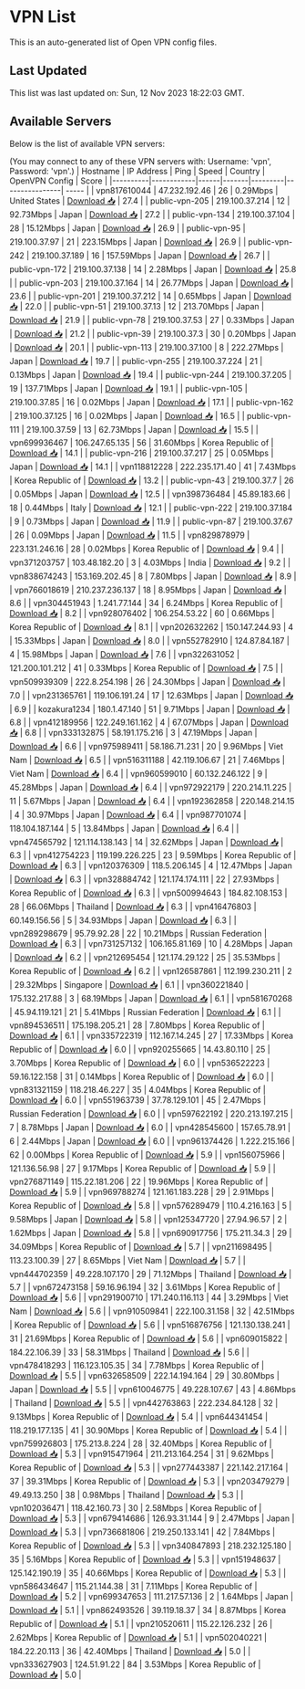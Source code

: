 # VPN List

This is an auto-generated list of Open VPN config files.

## Last Updated

This list was last updated on: Sun, 12 Nov 2023 18:22:03 GMT.

## Available Servers

Below is the list of available VPN servers:

(You may connect to any of these VPN servers with: Username: 'vpn', Password: 'vpn'.)
| Hostname | IP Address | Ping | Speed | Country | OpenVPN Config | Score |
|----------|------------|------|-------|---------|----------------| ----- |
| vpn817610044 | 47.232.192.46 | 26 | 0.29Mbps | United States | [Download 📥](./configs/server_0_US.ovpn) | 27.4 |
| public-vpn-205 | 219.100.37.214 | 12 | 92.73Mbps | Japan | [Download 📥](./configs/server_1_JP.ovpn) | 27.2 |
| public-vpn-134 | 219.100.37.104 | 28 | 15.12Mbps | Japan | [Download 📥](./configs/server_2_JP.ovpn) | 26.9 |
| public-vpn-95 | 219.100.37.97 | 21 | 223.15Mbps | Japan | [Download 📥](./configs/server_3_JP.ovpn) | 26.9 |
| public-vpn-242 | 219.100.37.189 | 16 | 157.59Mbps | Japan | [Download 📥](./configs/server_4_JP.ovpn) | 26.7 |
| public-vpn-172 | 219.100.37.138 | 14 | 2.28Mbps | Japan | [Download 📥](./configs/server_5_JP.ovpn) | 25.8 |
| public-vpn-203 | 219.100.37.164 | 14 | 26.77Mbps | Japan | [Download 📥](./configs/server_6_JP.ovpn) | 23.6 |
| public-vpn-201 | 219.100.37.212 | 14 | 0.65Mbps | Japan | [Download 📥](./configs/server_7_JP.ovpn) | 22.0 |
| public-vpn-51 | 219.100.37.13 | 12 | 213.70Mbps | Japan | [Download 📥](./configs/server_8_JP.ovpn) | 21.9 |
| public-vpn-78 | 219.100.37.53 | 27 | 0.33Mbps | Japan | [Download 📥](./configs/server_9_JP.ovpn) | 21.2 |
| public-vpn-39 | 219.100.37.3 | 30 | 0.20Mbps | Japan | [Download 📥](./configs/server_10_JP.ovpn) | 20.1 |
| public-vpn-113 | 219.100.37.100 | 8 | 222.27Mbps | Japan | [Download 📥](./configs/server_11_JP.ovpn) | 19.7 |
| public-vpn-255 | 219.100.37.224 | 21 | 0.13Mbps | Japan | [Download 📥](./configs/server_12_JP.ovpn) | 19.4 |
| public-vpn-244 | 219.100.37.205 | 19 | 137.71Mbps | Japan | [Download 📥](./configs/server_13_JP.ovpn) | 19.1 |
| public-vpn-105 | 219.100.37.85 | 16 | 0.02Mbps | Japan | [Download 📥](./configs/server_14_JP.ovpn) | 17.1 |
| public-vpn-162 | 219.100.37.125 | 16 | 0.02Mbps | Japan | [Download 📥](./configs/server_15_JP.ovpn) | 16.5 |
| public-vpn-111 | 219.100.37.59 | 13 | 62.73Mbps | Japan | [Download 📥](./configs/server_16_JP.ovpn) | 15.5 |
| vpn699936467 | 106.247.65.135 | 56 | 31.60Mbps | Korea Republic of | [Download 📥](./configs/server_17_KR.ovpn) | 14.1 |
| public-vpn-216 | 219.100.37.217 | 25 | 0.05Mbps | Japan | [Download 📥](./configs/server_18_JP.ovpn) | 14.1 |
| vpn118812228 | 222.235.171.40 | 41 | 7.43Mbps | Korea Republic of | [Download 📥](./configs/server_19_KR.ovpn) | 13.2 |
| public-vpn-43 | 219.100.37.7 | 26 | 0.05Mbps | Japan | [Download 📥](./configs/server_20_JP.ovpn) | 12.5 |
| vpn398736484 | 45.89.183.66 | 18 | 0.44Mbps | Italy | [Download 📥](./configs/server_21_IT.ovpn) | 12.1 |
| public-vpn-222 | 219.100.37.184 | 9 | 0.73Mbps | Japan | [Download 📥](./configs/server_22_JP.ovpn) | 11.9 |
| public-vpn-87 | 219.100.37.67 | 26 | 0.09Mbps | Japan | [Download 📥](./configs/server_23_JP.ovpn) | 11.5 |
| vpn829878979 | 223.131.246.16 | 28 | 0.02Mbps | Korea Republic of | [Download 📥](./configs/server_24_KR.ovpn) | 9.4 |
| vpn371203757 | 103.48.182.20 | 3 | 4.03Mbps | India | [Download 📥](./configs/server_25_IN.ovpn) | 9.2 |
| vpn838674243 | 153.169.202.45 | 8 | 7.80Mbps | Japan | [Download 📥](./configs/server_26_JP.ovpn) | 8.9 |
| vpn766018619 | 210.237.236.137 | 18 | 8.95Mbps | Japan | [Download 📥](./configs/server_27_JP.ovpn) | 8.6 |
| vpn304451943 | 1.241.77.144 | 34 | 6.24Mbps | Korea Republic of | [Download 📥](./configs/server_28_KR.ovpn) | 8.2 |
| vpn928076402 | 106.254.53.22 | 60 | 0.66Mbps | Korea Republic of | [Download 📥](./configs/server_29_KR.ovpn) | 8.1 |
| vpn202632262 | 150.147.244.93 | 4 | 15.33Mbps | Japan | [Download 📥](./configs/server_30_JP.ovpn) | 8.0 |
| vpn552782910 | 124.87.84.187 | 4 | 15.98Mbps | Japan | [Download 📥](./configs/server_31_JP.ovpn) | 7.6 |
| vpn322631052 | 121.200.101.212 | 41 | 0.33Mbps | Korea Republic of | [Download 📥](./configs/server_32_KR.ovpn) | 7.5 |
| vpn509939309 | 222.8.254.198 | 26 | 24.30Mbps | Japan | [Download 📥](./configs/server_33_JP.ovpn) | 7.0 |
| vpn231365761 | 119.106.191.24 | 17 | 12.63Mbps | Japan | [Download 📥](./configs/server_34_JP.ovpn) | 6.9 |
| kozakura1234 | 180.1.47.140 | 51 | 9.71Mbps | Japan | [Download 📥](./configs/server_35_JP.ovpn) | 6.8 |
| vpn412189956 | 122.249.161.162 | 4 | 67.07Mbps | Japan | [Download 📥](./configs/server_36_JP.ovpn) | 6.8 |
| vpn333132875 | 58.191.175.216 | 3 | 47.19Mbps | Japan | [Download 📥](./configs/server_37_JP.ovpn) | 6.6 |
| vpn975989411 | 58.186.71.231 | 20 | 9.96Mbps | Viet Nam | [Download 📥](./configs/server_38_VN.ovpn) | 6.5 |
| vpn516311188 | 42.119.106.67 | 21 | 7.46Mbps | Viet Nam | [Download 📥](./configs/server_39_VN.ovpn) | 6.4 |
| vpn960599010 | 60.132.246.122 | 9 | 45.28Mbps | Japan | [Download 📥](./configs/server_40_JP.ovpn) | 6.4 |
| vpn972922179 | 220.214.11.225 | 11 | 5.67Mbps | Japan | [Download 📥](./configs/server_41_JP.ovpn) | 6.4 |
| vpn192362858 | 220.148.214.15 | 4 | 30.97Mbps | Japan | [Download 📥](./configs/server_42_JP.ovpn) | 6.4 |
| vpn987701074 | 118.104.187.144 | 5 | 13.84Mbps | Japan | [Download 📥](./configs/server_43_JP.ovpn) | 6.4 |
| vpn474565792 | 121.114.138.143 | 14 | 32.62Mbps | Japan | [Download 📥](./configs/server_44_JP.ovpn) | 6.3 |
| vpn412754223 | 119.199.226.225 | 23 | 9.59Mbps | Korea Republic of | [Download 📥](./configs/server_45_KR.ovpn) | 6.3 |
| vpn120376309 | 118.5.206.145 | 4 | 12.47Mbps | Japan | [Download 📥](./configs/server_46_JP.ovpn) | 6.3 |
| vpn328884742 | 121.174.174.111 | 22 | 27.93Mbps | Korea Republic of | [Download 📥](./configs/server_47_KR.ovpn) | 6.3 |
| vpn500994643 | 184.82.108.153 | 28 | 66.06Mbps | Thailand | [Download 📥](./configs/server_48_TH.ovpn) | 6.3 |
| vpn416476803 | 60.149.156.56 | 5 | 34.93Mbps | Japan | [Download 📥](./configs/server_49_JP.ovpn) | 6.3 |
| vpn289298679 | 95.79.92.28 | 22 | 10.21Mbps | Russian Federation | [Download 📥](./configs/server_50_RU.ovpn) | 6.3 |
| vpn731257132 | 106.165.81.169 | 10 | 4.28Mbps | Japan | [Download 📥](./configs/server_51_JP.ovpn) | 6.2 |
| vpn212695454 | 121.174.29.122 | 25 | 35.53Mbps | Korea Republic of | [Download 📥](./configs/server_52_KR.ovpn) | 6.2 |
| vpn126587861 | 112.199.230.211 | 2 | 29.32Mbps | Singapore | [Download 📥](./configs/server_53_SG.ovpn) | 6.1 |
| vpn360221840 | 175.132.217.88 | 3 | 68.19Mbps | Japan | [Download 📥](./configs/server_54_JP.ovpn) | 6.1 |
| vpn581670268 | 45.94.119.121 | 21 | 5.41Mbps | Russian Federation | [Download 📥](./configs/server_55_RU.ovpn) | 6.1 |
| vpn894536511 | 175.198.205.21 | 28 | 7.80Mbps | Korea Republic of | [Download 📥](./configs/server_56_KR.ovpn) | 6.1 |
| vpn335722319 | 112.167.14.245 | 27 | 17.33Mbps | Korea Republic of | [Download 📥](./configs/server_57_KR.ovpn) | 6.0 |
| vpn920255665 | 14.43.80.110 | 25 | 3.70Mbps | Korea Republic of | [Download 📥](./configs/server_58_KR.ovpn) | 6.0 |
| vpn536522223 | 59.16.122.158 | 31 | 0.14Mbps | Korea Republic of | [Download 📥](./configs/server_59_KR.ovpn) | 6.0 |
| vpn831321159 | 118.218.46.227 | 35 | 4.04Mbps | Korea Republic of | [Download 📥](./configs/server_60_KR.ovpn) | 6.0 |
| vpn551963739 | 37.78.129.101 | 45 | 2.47Mbps | Russian Federation | [Download 📥](./configs/server_61_RU.ovpn) | 6.0 |
| vpn597622192 | 220.213.197.215 | 7 | 8.78Mbps | Japan | [Download 📥](./configs/server_62_JP.ovpn) | 6.0 |
| vpn428545600 | 157.65.78.91 | 6 | 2.44Mbps | Japan | [Download 📥](./configs/server_63_JP.ovpn) | 6.0 |
| vpn961374426 | 1.222.215.166 | 62 | 0.00Mbps | Korea Republic of | [Download 📥](./configs/server_64_KR.ovpn) | 5.9 |
| vpn156075966 | 121.136.56.98 | 27 | 9.17Mbps | Korea Republic of | [Download 📥](./configs/server_65_KR.ovpn) | 5.9 |
| vpn276871149 | 115.22.181.206 | 22 | 19.96Mbps | Korea Republic of | [Download 📥](./configs/server_66_KR.ovpn) | 5.9 |
| vpn969788274 | 121.161.183.228 | 29 | 2.91Mbps | Korea Republic of | [Download 📥](./configs/server_67_KR.ovpn) | 5.8 |
| vpn576289479 | 110.4.216.163 | 5 | 9.58Mbps | Japan | [Download 📥](./configs/server_68_JP.ovpn) | 5.8 |
| vpn125347720 | 27.94.96.57 | 2 | 1.62Mbps | Japan | [Download 📥](./configs/server_69_JP.ovpn) | 5.8 |
| vpn690917756 | 175.211.34.3 | 29 | 34.09Mbps | Korea Republic of | [Download 📥](./configs/server_70_KR.ovpn) | 5.7 |
| vpn211698495 | 113.23.100.39 | 27 | 8.65Mbps | Viet Nam | [Download 📥](./configs/server_71_VN.ovpn) | 5.7 |
| vpn444702359 | 49.228.107.170 | 29 | 71.12Mbps | Thailand | [Download 📥](./configs/server_72_TH.ovpn) | 5.7 |
| vpn672473158 | 59.16.96.194 | 32 | 3.61Mbps | Korea Republic of | [Download 📥](./configs/server_73_KR.ovpn) | 5.6 |
| vpn291900710 | 171.240.116.113 | 44 | 3.29Mbps | Viet Nam | [Download 📥](./configs/server_74_VN.ovpn) | 5.6 |
| vpn910509841 | 222.100.31.158 | 32 | 42.51Mbps | Korea Republic of | [Download 📥](./configs/server_75_KR.ovpn) | 5.6 |
| vpn516876756 | 121.130.138.241 | 31 | 21.69Mbps | Korea Republic of | [Download 📥](./configs/server_76_KR.ovpn) | 5.6 |
| vpn609015822 | 184.22.106.39 | 33 | 58.31Mbps | Thailand | [Download 📥](./configs/server_77_TH.ovpn) | 5.6 |
| vpn478418293 | 116.123.105.35 | 34 | 7.78Mbps | Korea Republic of | [Download 📥](./configs/server_78_KR.ovpn) | 5.5 |
| vpn632658509 | 222.14.194.164 | 29 | 30.80Mbps | Japan | [Download 📥](./configs/server_79_JP.ovpn) | 5.5 |
| vpn610046775 | 49.228.107.67 | 43 | 4.86Mbps | Thailand | [Download 📥](./configs/server_80_TH.ovpn) | 5.5 |
| vpn442763863 | 222.234.84.128 | 32 | 9.13Mbps | Korea Republic of | [Download 📥](./configs/server_81_KR.ovpn) | 5.4 |
| vpn644341454 | 118.219.177.135 | 41 | 30.90Mbps | Korea Republic of | [Download 📥](./configs/server_82_KR.ovpn) | 5.4 |
| vpn759926803 | 175.213.8.224 | 28 | 32.40Mbps | Korea Republic of | [Download 📥](./configs/server_83_KR.ovpn) | 5.3 |
| vpn915471964 | 211.213.164.254 | 31 | 9.62Mbps | Korea Republic of | [Download 📥](./configs/server_84_KR.ovpn) | 5.3 |
| vpn277443387 | 221.142.217.164 | 37 | 39.31Mbps | Korea Republic of | [Download 📥](./configs/server_85_KR.ovpn) | 5.3 |
| vpn203479279 | 49.49.13.250 | 38 | 0.98Mbps | Thailand | [Download 📥](./configs/server_86_TH.ovpn) | 5.3 |
| vpn102036471 | 118.42.160.73 | 30 | 2.58Mbps | Korea Republic of | [Download 📥](./configs/server_87_KR.ovpn) | 5.3 |
| vpn679414686 | 126.93.31.144 | 9 | 2.47Mbps | Japan | [Download 📥](./configs/server_88_JP.ovpn) | 5.3 |
| vpn736681806 | 219.250.133.141 | 42 | 7.84Mbps | Korea Republic of | [Download 📥](./configs/server_89_KR.ovpn) | 5.3 |
| vpn340847893 | 218.232.125.180 | 35 | 5.16Mbps | Korea Republic of | [Download 📥](./configs/server_90_KR.ovpn) | 5.3 |
| vpn151948637 | 125.142.190.19 | 35 | 40.66Mbps | Korea Republic of | [Download 📥](./configs/server_91_KR.ovpn) | 5.3 |
| vpn586434647 | 115.21.144.38 | 31 | 7.11Mbps | Korea Republic of | [Download 📥](./configs/server_92_KR.ovpn) | 5.2 |
| vpn699347653 | 111.217.57.136 | 2 | 1.64Mbps | Japan | [Download 📥](./configs/server_93_JP.ovpn) | 5.1 |
| vpn862493526 | 39.119.18.37 | 34 | 8.87Mbps | Korea Republic of | [Download 📥](./configs/server_94_KR.ovpn) | 5.1 |
| vpn210520611 | 115.22.126.232 | 26 | 2.62Mbps | Korea Republic of | [Download 📥](./configs/server_95_KR.ovpn) | 5.1 |
| vpn502040221 | 184.22.20.113 | 36 | 42.40Mbps | Thailand | [Download 📥](./configs/server_96_TH.ovpn) | 5.0 |
| vpn333627903 | 124.51.91.22 | 84 | 3.53Mbps | Korea Republic of | [Download 📥](./configs/server_97_KR.ovpn) | 5.0 |
